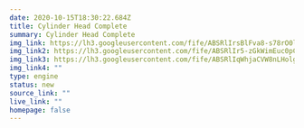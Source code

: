 ```yaml
---
date: 2020-10-15T18:30:22.684Z
title: Cylinder Head Complete
summary: Cylinder Head Complete
img_link: https://lh3.googleusercontent.com/fife/ABSRlIrsBlFva8-s78rO0lEbdlDlrO_wGBmZSzVq3PMkmnKijke6hZruu5yJXvaCId2Eo1Ny-P8ChtQTa2bjI8Xg7Y8mKHWSiG1S2pMiSEi5IPTIJjXGppARaxTk1IYfd4Vmpp9AllCXMjTajTSj-gx-EQEb4G2KdDuVtOQDsujQhHRJ-yLCF_Xh60Qs6jUvUWsuh0J6L4P3V3jDmejqJSRc1DNU7AEQCRPB-SwnIDT60tJpZUiznelZXbqHQFcDzeFSdAtWyu-iAxwmsJJaQJFE3dkskdTtiKYhr3YQqnO9dxz2Ekyzb9SNqLu9jeiqKZn0cWV4Am8eDs1VLRBuYnPWeobQro3aQUrWt545eLPmxjU2aykLJWHW-81zdTmyxSpOozntHrmFKgo7Zjw5XaWYcTRLp1Mr9aUHKsDvkdC_wxNo_MbQ6CPWR-98JMgooBdi5F6vcg23JXZNPUsuuUnGp9CH2bsXWMAiDTIwIYMou2kTDq_arvuhPuhUdvpIEwbt2MhlzBJGKot1R9iGHw66FT2S1J5e-N05X4tajWjJvbgwj9hY5lEPgTWpzTad2qjvcJgHjqpavGLVOaL-7H-I583Od5_SzmhjQu7iW9QVVjadtaYKrSte8Y3wtnFu9q7qUkOkcmmtD0WoTBPEdVyT2IvA5mLBVtpohuRCzE4VB9yzvF2MRlF7Rgl30ije_3pMAkr4ceJc3jmQCc40X1d_F91_Mc0qOytjyw=w795-h666-ft
img_link2: https://lh3.googleusercontent.com/fife/ABSRlIr5-zGkWimEuc0pCnoywYhplVOlft_zydtkay9Ep-CthNKKUCIhT6WZWAftRLmpdQqsRt5Fd3pApShjLpQxIUD5HdDd8n8-_5Ah5-DRFzPD36KlTr093k01x2GFYm5Vacwcb2Vy9CojjiuweFhL7w65xq_IuE1gimi5u-11VWjcprRt9S3Ter9O0uICfhdTsTWDoTenZJ8vsu21iTkaJLrVh9TDrjPREJgd0OY2Nax9uiZye9YtLv-JrL7Iv6JVzVC-3gDAFR-L0PxitpmpA6ludZo-qKQ4fZL5lezN_YBzWG-7eOOkKDo83ecmQZ3H_v3xC6fbIYyrUyFZJtsqr1Y3azkiGEKXcBuMGeZguRNv-XhAonv0Ub4_UmoTSZLPqy1OP4AjF190XM-7NHX7F8R6Lar9y-qB7epHdkNKwUOT2juJUNmudIpPfW4wejfvsX4u12acXwjZ28bmiRJv1wscnGZlvD93XcyLXU67AzwNYiLlRB50XRvPIeJBV1TJtP83F6q-T_lbV2foO1rSbAM_hSO18jnrBC8c-OIfK6lf9RDWnlUuK86JZur6QaPpJ17OlEI5oG1Z-ff1uoJp2O7R25G5MhT2Tcp_y3R9IA2c8ooaTmdbq6Xbte1sUMbzoXGBWEu3EjhNRDQzgYsqt3pVG_Vv_ZCEIDtU_B1bY_vl3sh09BaIkJLvWceiZS42T2g731JhS10mEdKMzZliBdwQjI3_xvXdag=w795-h666-ft
img_link3: https://lh3.googleusercontent.com/fife/ABSRlIqWhjaCVW8nLHolggaEMZC3JelKFwZBvSECIht4vaMmfn-eRBk8S47Ql48Z3sr7iaaSdySrCdVUzupV6-mrucqeTNVpuNeqQGPIOiBRhD8zAy5njuHDpFePrxiwiVw4jIm7OJCk1dUulpsutJH1H-N0XBFrMZ2KXalYdk_tFmbK7vZhFDP-wkrAOL3RDaONK5QSVkkIo_SJaELD2U81p3K_Gk2c9P70hn0oy-VruuW59FG6vPhR60nSieJqAFvrwEWpLZ_PS90vDsjjHoR9siWnd03YFSvGJxX4G8agVdzuL8Vl6QpfL-_eoeJCNWRtjrUB8_C6Y0Av2byIbWFd7idrR6hJZO4mmwStpjkELG3TYc7CCy_uufw_r3DNEugk7Vh_Vp-xF6mHyVt17WDGp_-s2LZdwMhOzq2Ssgi2lpKGV7v5kmyrHbsC3OLz51vVNjuGHjKwT1U992YGA8XPjmR7mZebhsZlbtAF12NFO_oPf-JQfXJ4yLaURlplXss1_gYvplDJMqO5W_-ljpBVSwUpyn5SYtWWfxgTShnxGiw1OZhcdp-y1gJt6BI2ejB15XFK-KZE3NwsYuZyMr2dPRAACi5IgzXv-GTQM3uZ0xeOzKGR1QO_LeE4_DYYPV_xmr5nh53JPq__zb89uvhe80TuKpExo1SO6ZEMkhZjlfZpArTDsN90NUIAlbQmrClY03h5hxGGCFhcMX8bCJbeqV27SA1YOE08DQ=w795-h666-ft
img_link4: ""
type: engine
status: new
source_link: ""
live_link: ""
homepage: false
---
```

